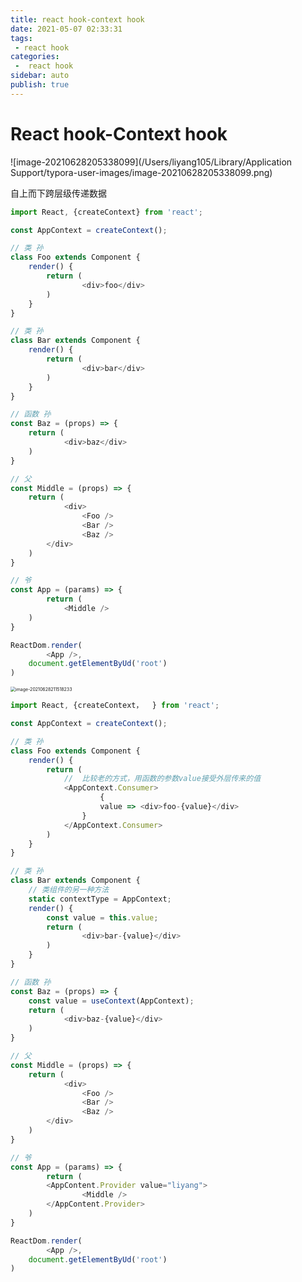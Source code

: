 ```yaml
---
title: react hook-context hook
date: 2021-05-07 02:33:31
tags:
 - react hook
categories:
 -  react hook
sidebar: auto
publish: true
---
```


# React hook-Context hook

![image-20210628205338099](/Users/liyang105/Library/Application Support/typora-user-images/image-20210628205338099.png)

自上而下跨层级传递数据 

```javascript
import React, {createContext} from 'react';

const AppContext = createContext();

// 类 孙
class Foo extends Component {
  	render() {
      	return (
        		<div>foo</div>
        )
    }
}

// 类 孙
class Bar extends Component {
  	render() {
      	return (
        		<div>bar</div>
        )
    }
}

// 函数 孙
const Baz = (props) => {
  	return (
    		<div>baz</div>
    )
}

// 父
const Middle = (props) => {
  	return (
    		<div>
      			<Foo />
      			<Bar />
      			<Baz />
      	</div>
    )
}

// 爷
const App = (params) => {
		return (
    		<Middle />
    )
}

ReactDom.render(
		<App />,
  	document.getElementByUd('root')
)
```

<img src="/Users/liyang105/Library/Application Support/typora-user-images/image-20210628211518233.png" alt="image-20210628211518233" style="zoom:50%;" />

```javascript
import React, {createContext，  } from 'react';

const AppContext = createContext();

// 类 孙
class Foo extends Component {
  	render() {
      	return (
          	//  比较老的方式，用函数的参数value接受外层传来的值
          	<AppContext.Consumer>
          			{
                  	value => <div>foo-{value}</div>
                }
          	</AppContext.Consumer>
        )
    }
}

// 类 孙
class Bar extends Component {
  	// 类组件的另一种方法
  	static contextType = AppContext;
  	render() {
      	const value = this.value;
      	return (
        		<div>bar-{value}</div>
        )
    }
}

// 函数 孙
const Baz = (props) => {
  	const value = useContext(AppContext);
  	return (
    		<div>baz-{value}</div>
    )
}

// 父
const Middle = (props) => {
  	return (
    		<div>
      			<Foo />
      			<Bar />
      			<Baz />
      	</div>
    )
}

// 爷
const App = (params) => {
		return (
      	<AppContent.Provider value="liyang">
      			<Middle />
      	</AppContent.Provider>
    )
}

ReactDom.render(
		<App />,
  	document.getElementByUd('root')
)
```

